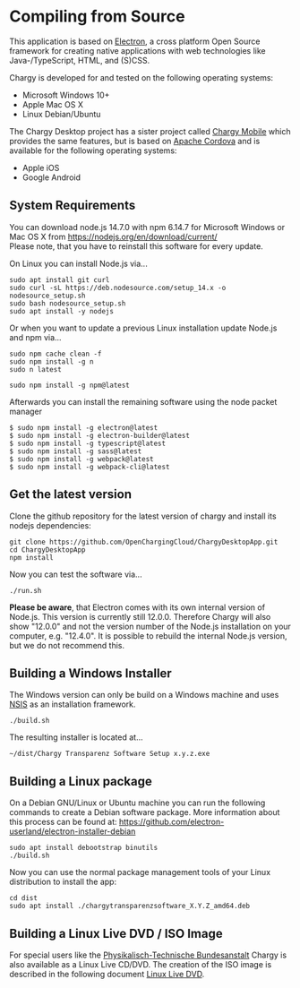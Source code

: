 # Compiling from Source

This application is based on [Electron](https://github.com/electron-userland/electron-forge/tree/5.x), a cross platform Open Source framework for creating native applications with web technologies like Java-/TypeScript, HTML, and (S)CSS.

Chargy is developed for and tested on the following operating systems:

 - Microsoft Windows 10+
 - Apple Mac OS X
 - Linux Debian/Ubuntu

The Chargy Desktop project has a sister project called [Chargy Mobile](https://github.com/OpenChargingCloud/ChargyMobileApp) which provides the same features, but is based on [Apache Cordova](https://cordova.apache.org) and is available for the following operating systems:

 - Apple iOS
 - Google Android


## System Requirements

You can download node.js 14.7.0 with npm 6.14.7 for Microsoft Windows or Mac OS X from https://nodejs.org/en/download/current/    
Please note, that you have to reinstall this software for every update.    

On Linux you can install Node.js via...
```
sudo apt install git curl
sudo curl -sL https://deb.nodesource.com/setup_14.x -o nodesource_setup.sh
sudo bash nodesource_setup.sh
sudo apt install -y nodejs
```

Or when you want to update a previous Linux installation update Node.js and npm via...
```
sudo npm cache clean -f
sudo npm install -g n
sudo n latest

sudo npm install -g npm@latest
```

Afterwards you can install the remaining software using the node packet manager
```
$ sudo npm install -g electron@latest
$ sudo npm install -g electron-builder@latest
$ sudo npm install -g typescript@latest
$ sudo npm install -g sass@latest
$ sudo npm install -g webpack@latest
$ sudo npm install -g webpack-cli@latest
```


## Get the latest version

Clone the github repository for the latest version of chargy and install
its nodejs dependencies:
```
git clone https://github.com/OpenChargingCloud/ChargyDesktopApp.git
cd ChargyDesktopApp
npm install
```
Now you can test the software via...
```
./run.sh
```

**Please be aware**, that Electron comes with its own internal version of Node.js. This version is currently still 12.0.0. Therefore Chargy will also show "12.0.0" and not the version number of the Node.js installation on your computer, e.g. "12.4.0". It is possible to rebuild the internal Node.js version, but we do not recommend this.


## Building a Windows Installer

The Windows version can only be build on a Windows machine and uses [NSIS](https://www.electron.build/configuration/nsis) as an installation framework.
```
./build.sh
```
The resulting installer is located at...
```
~/dist/Chargy Transparenz Software Setup x.y.z.exe
```


## Building a Linux package

On a Debian GNU/Linux or Ubuntu machine you can run the following commands to create a Debian software package. More information about this process can be found at: https://github.com/electron-userland/electron-installer-debian
```
sudo apt install debootstrap binutils
./build.sh
```

Now you can use the normal package management tools of your Linux distribution to install the app:
```
cd dist
sudo apt install ./chargytransparenzsoftware_X.Y.Z_amd64.deb
```


## Building a Linux Live DVD / ISO Image

For special users like the [Physikalisch-Technische Bundesanstalt](https://www.ptb.de) Chargy is also available as a Linux Live CD/DVD. The creation of the ISO image is described in the following document [Linux Live DVD](https://github.com/OpenChargingCloud/ChargyDesktopApp/blob/master/documentation/LinuxLiveDVD.md).
